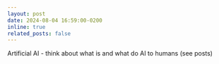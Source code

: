 ```yaml
---
layout: post
date: 2024-08-04 16:59:00-0200
inline: true
related_posts: false
---
```


Artificial AI - think about what is and what do AI to humans (see posts)
